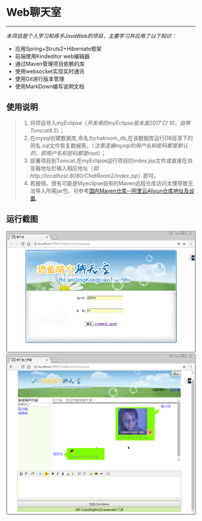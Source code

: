 # Web聊天室
----
*本项目是个人学习和练手JavaWeb的项目，主要学习并应用了以下知识：*

* 应用Spring+Struts2+Hibernate框架
* 前端使用Kindeditor web编辑器
* 通过Maven管理项目依赖的库
* 使用websocket实现实时通讯
* 使用Git进行版本管理
* 使用MarkDown编写说明文档
## 使用说明
>1. 将项目导入myEclipse（*开发用的myEclipse版本是2017 CI 10，自带Tomcat8.5*）；
>2. 在mysql创建数据库,命名为chatroom_db,在该数据库运行DB目录下的同名.sql文件恢复数据表。（*注意连接mysql的用户名和密码都是默认的，即用户名和密码都是root*）；
>3. 部署项目到Tomcat,在myEclipse运行项目的index.jsp文件或直接在浏览器地址栏输入相应地址（*如http://localhost:8080/ChatRoom2/index.jsp*）即可。
>4. 若报错，很有可能是Myeclipse自带的Maven远程仓库访问太慢导致无法导入所需jar包，可参考[国内Maven仓库--阿里云Aliyun仓库地址及设置][1]。
## 运行截图
![预览图1][2]
![预览图2][3]

  [1]: https://blog.csdn.net/dsblt001/article/details/79485668
  [2]: https://raw.githubusercontent.com/Treyoo/ChatRoom2/dev/src/main/webapp/images/preview1.png
  [3]: https://raw.githubusercontent.com/Treyoo/ChatRoom2/dev/src/main/webapp/images/preview2.png
